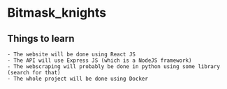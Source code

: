 # Bitmask_knights

## Things to learn

    - The website will be done using React JS
    - The API will use Express JS (which is a NodeJS framework)
    - The webscraping will probably be done in python using some library (search for that)
    - The whole project will be done using Docker

